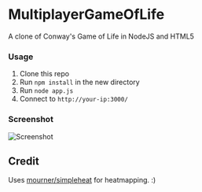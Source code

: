 # MultiplayerGameOfLife
A clone of Conway's Game of Life in NodeJS and HTML5

### Usage
1. Clone this repo
2. Run `npm install` in the new directory
3. Run `node app.js`
4. Connect to `http://your-ip:3000/`

### Screenshot
![Screenshot](http://i.imgur.com/YI4uOEy.png)

## Credit
Uses [mourner/simpleheat](https://github.com/mourner/simpleheat) for heatmapping. :)
